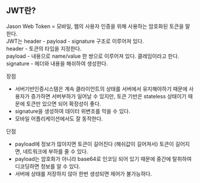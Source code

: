 ## JWT란?

Jason Web Token = 모바일, 웹의 사용자 인증을 위해 사용하는 암호화된 토큰을 말한다.
</br>
JWT는 header - payload - signature 구조로 이루어져 있다.
</br>
header - 토큰의 타입을 지정한다.</br>
payload - 내용으로 name/value 한 쌍으로 이루어져 있다. 클레임이라고 한다.</br>
signature - 헤더와 내용을 해쉬하여 생성한다.</br>

장점

- 서버기반인증시스템은 계속 클라이언트의 상태를 서버에서 유지해야하기 때문에 사용자가 증가하면 서버부하가 일어날 수 있지만, 토큰 기반은 stateless 상태이기 때문에 토큰만 있으면 되어 확장성이 좋다.
- signature을 생성하여 데이터 위변조를 막을 수 있다.
- 모바일 어플리케이션에서도 잘 동작한다.

단점

- payload에 정보가 많아지면 토큰이 길어진다 (해쉬값이 길어져서) 토큰이 길어지면, 네트워크에 부하를 줄 수 있다.
- payload는 암호화가 아니라 base64로 인코딩 되어 있기 때문에 중간에 탈취하여 디코딩하면 정보를 알 수 있다.
- 서버에 상태를 저장하지 않아 한번 생성되면 제어가 불가능하다.
